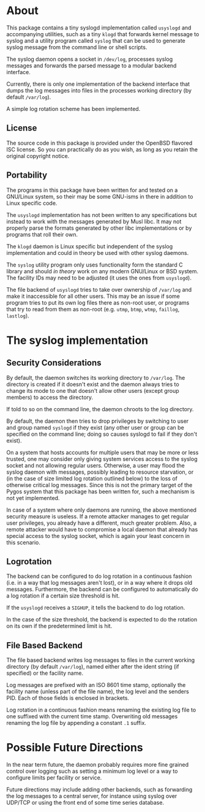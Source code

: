 # About

This package contains a tiny syslogd implementation called `usyslogd` and
accompanying utilities, such as a tiny `klogd` that forwards kernel message
to syslog and a utility program called `syslog` that can be used to generate
syslog message from the command line or shell scripts.

The syslog daemon opens a socket in `/dev/log`, processes syslog messages and
forwards the parsed message to a modular backend interface.

Currently, there is only one implementation of the backend interface that dumps
the log messages into files in the processes working directory (by default
`/var/log`).

A simple log rotation scheme has been implemented.

## License

The source code in this package is provided under the OpenBSD flavored ISC
license. So you can practically do as you wish, as long as you retain the
original copyright notice.


## Portability

The programs in this package have been written for and tested on a GNU/Linux
system, so their may be some GNU-isms in there in addition to Linux specific
code.

The `usyslogd` implementation has not been written to any specifications but
instead to work with the messages generated by Musl libc. It may not properly
parse the formats generated by other libc implementations or by programs that
roll their own.

The `klogd` daemon is Linux specific but independent of the syslog
implementation and could in theory be used with other syslog daemons.

The `syslog` utility program only uses functionality form the standard C
library and should *in theory* work on any modern GNU/Linux or BSD system.
The facility IDs may need to be adjusted (it uses the ones from `usyslogd`).


The file backend of `usyslogd` tries to take over ownership of `/var/log`
and make it inaccessible for all other users. This may be an issue if some
program tries to put its own log files there as non-root user, or programs
that try to read from them as non-root (e.g. `utmp`, `btmp`, `wtmp`, `faillog`,
`lastlog`).


# The syslog implementation

## Security Considerations

By default, the daemon switches its working directory to `/var/log`. The
directory is created if it doesn't exist and the daemon always tries to
change its mode to one that doesn't allow other users (except group members)
to access the directory.

If told to so on the command line, the daemon chroots to the log directory.

By default, the daemon then tries to drop privileges by switching to user and
group named `syslogd` if they exist (any other user or group can be specified
on the command line; doing so causes syslogd to fail if they don't exist).


On a system that hosts accounts for multiple users that may be more or less
trusted, one may consider only giving system services access to the syslog
socket and not allowing regular users. Otherwise, a user may flood the syslog
daemon with messages, possibly leading to resource starvation, or (in the case
of size limited log rotation outlined below) to the loss of otherwise critical
log messages. Since this is not the primary target of the Pygos system that
this package has been written for, such a mechanism is not yet implemented.

In case of a system where only daemons are running, the above mentioned
security measure is useless. If a remote attacker manages to get regular user
privileges, you already have a different, much greater problem. Also, a remote
attacker would have to compromise a local daemon that already has special
access to the syslog socket, which is again your least concern in this
scenario.


## Logrotation

The backend can be configured to do log rotation in a continuous fashion (i.e.
in a way that log messages aren't lost), or in a way where it drops old
messages. Furthermore, the backend can be configured to automatically do a log
rotation if a certain size threshold is hit.

If the `usyslogd` receives a `SIGHUP`, it tells the backend to do log rotation.

In the case of the size threshold, the backend is expected to do the rotation
on its own if the predetermined limit is hit.


## File Based Backend

The file based backend writes log messages to files in the current working
directory (by default `/var/log`), named either after the ident string (if
specified) or the facility name.

Log messages are prefixed with an ISO 8601 time stamp, optionally the facility
name (unless part of the file name), the log level and the senders PID. Each
of those fields is enclosed in brackets.

Log rotation in a continuous fashion means renaming the existing log file to
one suffixed with the current time stamp. Overwriting old messages renaming
the log file by appending a constant `.1` suffix.


# Possible Future Directions

In the near term future, the daemon probably requires more fine grained control
over logging such as setting a minimum log level or a way to configure limits
per facility or service.

Future directions may include adding other backends, such as forwarding the
log messages to a central server, for instance using syslog over UDP/TCP or
using the front end of some time series database.
